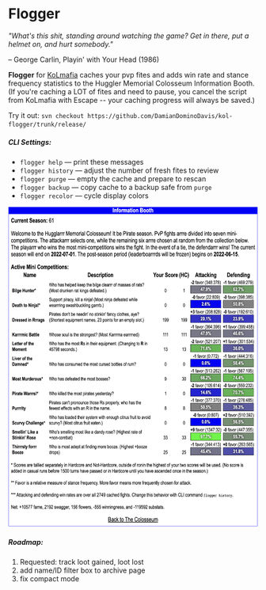 # Flogger

*"What's this shit, standing around *watching* the game? Get in there, put a helmet on, and hurt somebody."*

– George Carlin, Playin' with Your Head (1986)

**Flogger** for <a href="https://github.com/kolmafia/kolmafia">KoLmafia</a> caches your pvp fites and adds win rate and stance frequency statistics to the Huggler Memorial Colosseum Information Booth. (If you're caching a LOT of fites and need to pause, you cancel the script from KoLmafia with Escape -- your caching progress will always be saved.)

Try it out: `svn checkout https://github.com/DamianDominoDavis/kol-flogger/trunk/release/`

##### CLI Settings:
- `flogger help` — print these messages
- `flogger history` — adjust the number of fresh fites to review
- `flogger purge` — empty the cache and prepare to rescan
- `flogger backup` — copy cache to a backup safe from `purge`
- `flogger recolor` — cycle display colors

<a href="https://raw.githubusercontent.com/DamianDominoDavis/kol-flogger/main/example.png?raw=true"><img alt="Example" src="https://raw.githubusercontent.com/DamianDominoDavis/kol-flogger/main/example.png?raw=true" width="650" height="646"/></a>

##### Roadmap:
1. Requested: track loot gained, loot lost 
2. add name/ID filter box to archive page
3. fix compact mode